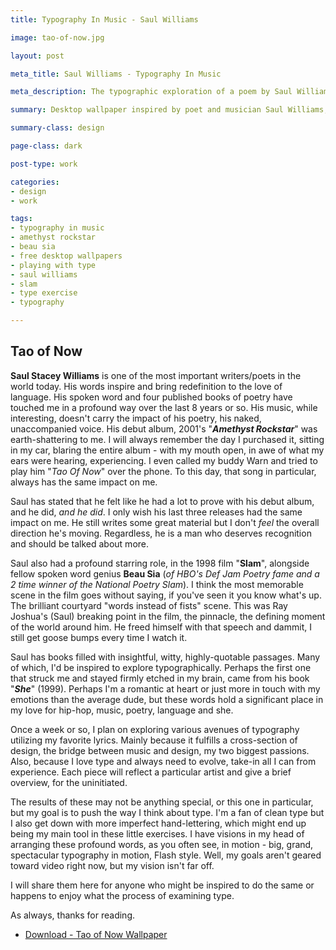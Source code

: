 ```yaml
---
title: Typography In Music - Saul Williams

image: tao-of-now.jpg

layout: post

meta_title: Saul Williams - Typography In Music

meta_description: The typographic exploration of a poem by Saul Williams.

summary: Desktop wallpaper inspired by poet and musician Saul Williams, and a love of type. This is Tao of Now.

summary-class: design

page-class: dark

post-type: work

categories:
- design
- work

tags:
- typography in music
- amethyst rockstar
- beau sia
- free desktop wallpapers
- playing with type
- saul williams
- slam
- type exercise
- typography

---
```


## Tao of Now
**Saul Stacey Williams** is one of the most important writers/poets in the world today. His words inspire and bring redefinition to the love of language. His spoken word and four published books of poetry have touched me in a profound way over the last 8 years or so. His music, while interesting, doesn't carry the impact of his poetry, his naked, unaccompanied voice. His debut album, 2001's "_**Amethyst Rockstar**_" was earth-shattering to me. I will always remember the day I purchased it, sitting in my car, blaring the entire album - with my mouth open, in awe of what my ears were hearing, experiencing. I even called my buddy Warn and tried to play him "_Tao Of Now_" over the phone. To this day, that song in particular, always has the same impact on me.

Saul has stated that he felt like he had a lot to prove with his debut album, and he did, _and he did_. I only wish his last three releases had the same impact on me. He still writes some great material but I don't _feel_ the overall direction he's moving. Regardless, he is a man who deserves recognition and should be talked about more.

Saul also had a profound starring role, in the 1998 film "**Slam**", alongside fellow spoken word genius **Beau Sia** (_of HBO's Def Jam Poetry fame and a 2 time winner of the National Poetry Slam_). I think the most memorable scene in the film goes without saying, if you've seen it you know what's up. The brilliant courtyard "words instead of fists" scene. This was Ray Joshua's (Saul) breaking point in the film, the pinnacle, the defining moment of the world around him. He freed himself with that speech and dammit, I still get goose bumps every time I watch it.

Saul has books filled with insightful, witty, highly-quotable passages. Many of which, I'd be inspired to explore typographically. Perhaps the first one that struck me and stayed firmly etched in my brain, came from his book "_**She**_" (1999). Perhaps I'm a romantic at heart or just more in touch with my emotions than the average dude, but these words hold a significant place in my love for hip-hop, music, poetry, language and she.

Once a week or so, I plan on exploring various avenues of typography utilizing my favorite lyrics. Mainly because it fulfills a cross-section of design, the bridge between music and design, my two biggest passions. Also, because I love type and always need to evolve, take-in all I can from experience. Each piece will reflect a particular artist and give a brief overview, for the uninitiated.

The results of these may not be anything special, or this one in particular, but my goal is to push the way I think about type. I'm a fan of clean type but I also get down with more imperfect hand-lettering, which might end up being my main tool in these little exercises. I have visions in my head of arranging these profound words, as you often see, in motion - big, grand, spectacular typography in motion, Flash style. Well, my goals aren't geared toward video right now, but my vision isn't far off.

I will share them here for anyone who might be inspired to do the same or happens to enjoy what the process of examining type.

As always, thanks for reading.


<ul class="downloads">
  <li><a href="/assets/downloads/blog/images/tao-of-now-wallpaper.jpg">Download - Tao of Now Wallpaper</a></li>
</ul>
